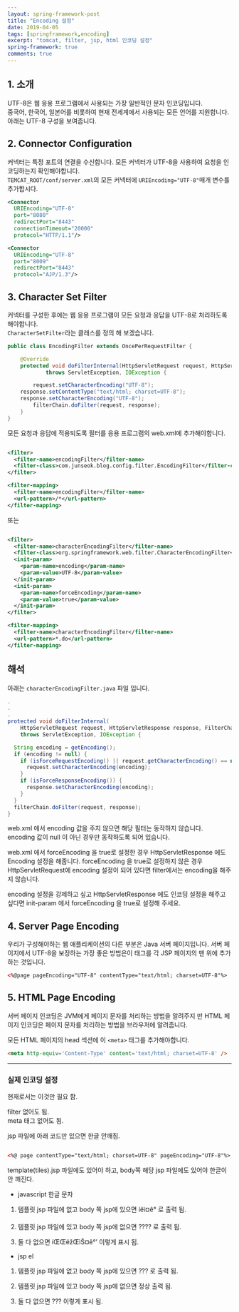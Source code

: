 ```yaml
---
layout: spring-framework-post
title: "Encoding 설정"
date: 2019-04-05
tags: [springframework,encoding]
excerpt: "tomcat, filter, jsp, html 인코딩 설정"
spring-framework: true
comments: true
---
```



## 1. 소개

UTF-8은 웹 응용 프로그램에서 사용되는 가장 일반적인 문자 인코딩입니다.  
중국어, 한국어, 일본어를 비롯하여 현재 전세계에서 사용되는 모든 언어를 지원합니다.  
아래는 UTF-8 구성을 보여줍니다.

## 2. Connector Configuration

커넥터는 특정 포트의 연결을 수신합니다. 모든 커넥터가 UTF-8을 사용하여 요청을 인코딩하는지 확인해야합니다.  
`TEMCAT_ROOT/conf/server.xml`의 모든 커넥터에 `URIEncoding="UTF-8"`매개 변수를 추가합시다.  

~~~xml
<Connector
  URIEncoding="UTF-8"
  port="8080"
  redirectPort="8443"
  connectionTimeout="20000"
  protocol="HTTP/1.1"/>

<Connector
  URIEncoding="UTF-8"
  port="8009"
  redirectPort="8443"
  protocol="AJP/1.3"/>
~~~

## 3. Character Set Filter

커넥터를 구성한 후에는 웹 응용 프로그램이 모든 요청과 응답을 UTF-8로 처리하도록해야합니다.  
`CharacterSetFilter`라는 클래스를 정의 해 보겠습니다.  

~~~java
public class EncodingFilter extends OncePerRequestFilter {

	@Override
	protected void doFilterInternal(HttpServletRequest request, HttpServletResponse response, FilterChain filterChain)
			throws ServletException, IOException {

		request.setCharacterEncoding("UTF-8");
    response.setContentType("text/html; charset=UTF-8");
    response.setCharacterEncoding("UTF-8");
		filterChain.doFilter(request, response);
	}
}

~~~


모든 요청과 응답에 적용되도록 필터를 응용 프로그램의 web.xml에 추가해야합니다.  

~~~xml

<filter>
  <filter-name>encodingFilter</filter-name>
  <filter-class>com.junseok.blog.config.filter.EncodingFilter</filter-class>
</filter>

<filter-mapping>
  <filter-name>encodingFilter</filter-name>
  <url-pattern>/*</url-pattern>
</filter-mapping>
~~~

또는  

~~~xml

<filter>
  <filter-name>characterEncodingFilter</filter-name>
  <filter-class>org.springframework.web.filter.CharacterEncodingFilter</filter-class>
  <init-param>
    <param-name>encoding</param-name>
    <param-value>UTF-8</param-value>
  </init-param>
  <init-param>  
    <param-name>forceEncoding</param-name>  
    <param-value>true</param-value>  
  </init-param>  
</filter>

<filter-mapping>
  <filter-name>characterEncodingFilter</filter-name>
  <url-pattern>*.do</url-pattern>
</filter-mapping>
~~~

## 해석

아래는 `characterEncodingFilter.java` 파일 입니다.  

~~~Java
.
.
.
protected void doFilterInternal(
    HttpServletRequest request, HttpServletResponse response, FilterChain filterChain)
    throws ServletException, IOException {

  String encoding = getEncoding();
  if (encoding != null) {
    if (isForceRequestEncoding() || request.getCharacterEncoding() == null) {
      request.setCharacterEncoding(encoding);
    }
    if (isForceResponseEncoding()) {
      response.setCharacterEncoding(encoding);
    }
  }
  filterChain.doFilter(request, response);
}
~~~



web.xml 에서 encoding 값을 주지 않으면 해당 필터는 동작하지 않습니다.
encoding 값이 null 이 아닌 경우만 동작하도록 되어 있습니다.  

web.xml 에서 forceEncoding 을 true로 설정한 경우 HttpServletResponse 에도 Encoding 설정을 해줍니다.
forceEncoding 을 true로 설정하지 않은 경우 HttpServletRequest에 encoding 설정이 되어 있다면
filter에서는 encoding을 해주지 않습니다.  

encoding 설정을 강제하고 싶고 HttpServletResponse 에도 인코딩 설정을 해주고 싶다면
init-param 에서 forceEncoding 을 true로 설정해 주세요.


## 4. Server Page Encoding

우리가 구성해야하는 웹 애플리케이션의 다른 부분은 Java 서버 페이지입니다. 서버 페이지에서 UTF-8을 보장하는 가장 좋은 방법은이 태그를 각 JSP 페이지의 맨 위에 추가하는 것입니다.  

~~~html
<%@page pageEncoding="UTF-8" contentType="text/html; charset=UTF-8"%>
~~~

## 5. HTML Page Encoding

서버 페이지 인코딩은 JVM에게 페이지 문자를 처리하는 방법을 알려주지 만 HTML 페이지 인코딩은 페이지 문자를 처리하는 방법을 브라우저에 알려줍니다.  

모든 HTML 페이지의 head 섹션에 이 `<meta>` 태그를 추가해야합니다.  

~~~html
<meta http-equiv='Content-Type' content='text/html; charset=UTF-8' />
~~~



---



### 실제 인코딩 설정

현재로서는 이것만 필요 함.


filter 없어도 됨.  
meta 태그 없어도 됨.  

jsp 파일에 아래 코드만 있으면 한글 안깨짐.  

~~~html

<%@ page contentType="text/html; charset=UTF-8" pageEncoding="UTF-8"%>
~~~


template(tiles).jsp 파일에도 있어야 하고, body쪽 해당 jsp 파일에도 있어야 한글이 안 깨진다.  


- javascript 한글 문자

1. 템플릿 jsp 파일에 없고 body 쪽 jsp에 있으면  íëì¤ê° 로 출력 됨.  

2. 템플릿 jsp 파일에 있고 body 쪽 jsp에 없으면 ???? 로 출력 됨.  

3. 둘 다 없으면 íŒŒëžŒìŠ¤ê°’ 이렇게 표시 됨.

- jsp el

1. 템플릿 jsp 파일에 없고 body 쪽 jsp에 있으면  ??? 로 출력 됨.  

2. 템플릿 jsp 파일에 있고 body 쪽 jsp에 없으면 정상 출력 됨.  

3. 둘 다 없으면 ??? 이렇게 표시 됨.
